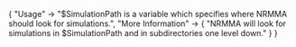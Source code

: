 {
  "Usage" -> "$SimulationPath is a variable which specifies where NRMMA should look for simulations.",
  "More Information" -> {
    "NRMMA will look for simulations in $SimulationPath and in subdirectories one level down."
    }
}
